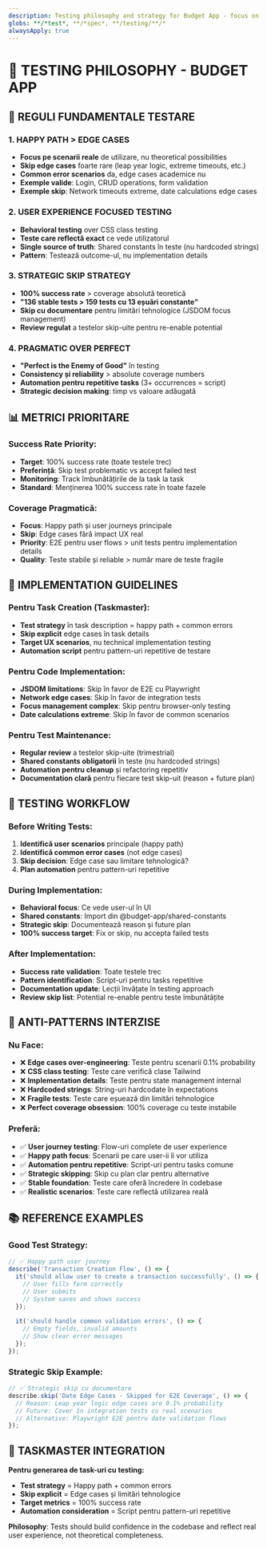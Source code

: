```yaml
---
description: Testing philosophy and strategy for Budget App - focus on happy path and user experience over extensive coverage
globs: **/*test*, **/*spec*, **/testing/**/*
alwaysApply: true
---
```


# 🎯 TESTING PHILOSOPHY - BUDGET APP

## **🚨 REGULI FUNDAMENTALE TESTARE**

### **1. HAPPY PATH > EDGE CASES**
- **Focus pe scenarii reale** de utilizare, nu theoretical possibilities
- **Skip edge cases** foarte rare (leap year logic, extreme timeouts, etc.)
- **Common error scenarios** da, edge cases academice nu
- **Exemple valide**: Login, CRUD operations, form validation
- **Exemple skip**: Network timeouts extreme, date calculations edge cases

### **2. USER EXPERIENCE FOCUSED TESTING**
- **Behavioral testing** over CSS class testing
- **Teste care reflectă exact** ce vede utilizatorul  
- **Single source of truth**: Shared constants în teste (nu hardcoded strings)
- **Pattern**: Testează outcome-ul, nu implementation details

### **3. STRATEGIC SKIP STRATEGY**
- **100% success rate** > coverage absolută teoretică
- **"136 stable tests > 159 tests cu 13 eșuări constante"**
- **Skip cu documentare** pentru limitări tehnologice (JSDOM focus management)
- **Review regulat** a testelor skip-uite pentru re-enable potential

### **4. PRAGMATIC OVER PERFECT**
- **"Perfect is the Enemy of Good"** în testing
- **Consistency și reliability** > absolute coverage numbers
- **Automation pentru repetitive tasks** (3+ occurrences = script)
- **Strategic decision making**: timp vs valoare adăugată

## 📊 **METRICI PRIORITARE**

### **Success Rate Priority:**
- **Target**: 100% success rate (toate testele trec)
- **Preferință**: Skip test problematic vs accept failed test
- **Monitoring**: Track îmbunătățirile de la task la task
- **Standard**: Menținerea 100% success rate în toate fazele

### **Coverage Pragmatică:**
- **Focus**: Happy path și user journeys principale
- **Skip**: Edge cases fără impact UX real
- **Priority**: E2E pentru user flows > unit tests pentru implementation details
- **Quality**: Teste stabile și reliable > număr mare de teste fragile

## 🔧 **IMPLEMENTATION GUIDELINES**

### **Pentru Task Creation (Taskmaster):**
- **Test strategy** în task description = happy path + common errors
- **Skip explicit** edge cases în task details
- **Target UX scenarios**, nu technical implementation testing
- **Automation script** pentru pattern-uri repetitive de testare

### **Pentru Code Implementation:**
- **JSDOM limitations**: Skip în favor de E2E cu Playwright
- **Network edge cases**: Skip în favor de integration tests
- **Focus management complex**: Skip pentru browser-only testing
- **Date calculations extreme**: Skip în favor de common scenarios

### **Pentru Test Maintenance:**
- **Regular review** a testelor skip-uite (trimestrial)
- **Shared constants obligatorii** în teste (nu hardcoded strings)
- **Automation pentru cleanup** și refactoring repetitiv
- **Documentation clară** pentru fiecare test skip-uit (reason + future plan)

## 🎯 **TESTING WORKFLOW**

### **Before Writing Tests:**
1. **Identifică user scenarios** principale (happy path)
2. **Identifică common error cases** (not edge cases)
3. **Skip decision**: Edge case sau limitare tehnologică?
4. **Plan automation** pentru pattern-uri repetitive

### **During Implementation:**
- **Behavioral focus**: Ce vede user-ul în UI
- **Shared constants**: Import din @budget-app/shared-constants
- **Strategic skip**: Documentează reason și future plan
- **100% success target**: Fix or skip, nu accepta failed tests

### **After Implementation:**
- **Success rate validation**: Toate testele trec
- **Pattern identification**: Script-uri pentru tasks repetitive
- **Documentation update**: Lecții învățate în testing approach
- **Review skip list**: Potential re-enable pentru teste îmbunătățite

## 🚫 **ANTI-PATTERNS INTERZISE**

### **Nu Face:**
- ❌ **Edge cases over-engineering**: Teste pentru scenarii 0.1% probability
- ❌ **CSS class testing**: Teste care verifică clase Tailwind
- ❌ **Implementation details**: Teste pentru state management internal
- ❌ **Hardcoded strings**: String-uri hardcodate în expectations
- ❌ **Fragile tests**: Teste care eșuează din limitări tehnologice
- ❌ **Perfect coverage obsession**: 100% coverage cu teste instabile

### **Preferă:**
- ✅ **User journey testing**: Flow-uri complete de user experience
- ✅ **Happy path focus**: Scenarii pe care user-ii îi vor utiliza
- ✅ **Automation pentru repetitive**: Script-uri pentru tasks comune
- ✅ **Strategic skipping**: Skip cu plan clar pentru alternative
- ✅ **Stable foundation**: Teste care oferă încredere în codebase
- ✅ **Realistic scenarios**: Teste care reflectă utilizarea reală

## 📚 **REFERENCE EXAMPLES**

### **Good Test Strategy:**
```typescript
// ✅ Happy path user journey
describe('Transaction Creation Flow', () => {
  it('should allow user to create a transaction successfully', () => {
    // User fills form correctly
    // User submits
    // System saves and shows success
  });
  
  it('should handle common validation errors', () => {
    // Empty fields, invalid amounts
    // Show clear error messages
  });
});
```

### **Strategic Skip Example:**
```typescript
// ✅ Strategic skip cu documentare
describe.skip('Date Edge Cases - Skipped for E2E Coverage', () => {
  // Reason: Leap year logic edge cases are 0.1% probability
  // Future: Cover în integration tests cu real scenarios
  // Alternative: Playwright E2E pentru date validation flows
});
```

## 🎯 **TASKMASTER INTEGRATION**

**Pentru generarea de task-uri cu testing:**
- **Test strategy** = Happy path + common errors
- **Skip explicit** = Edge cases și limitări tehnologice  
- **Target metrics** = 100% success rate
- **Automation consideration** = Script pentru pattern-uri repetitive

**Philosophy**: Tests should build confidence in the codebase and reflect real user experience, not theoretical completeness. 